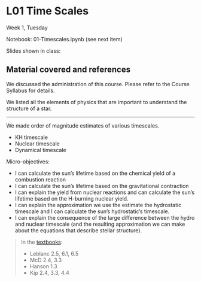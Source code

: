 # L01 Time Scales

Week 1, Tuesday

Notebook: 01-Timescales.ipynb (see next item)

Slides shown in class: [](L01-W1-Tu-timescales.pdf)

## Material covered and references

We discussed the administration of this course.
Please refer to the Course Syllabus for details.

We listed all the elements of physics that are important to understand the structure of a star.

---


We made order of magnitude estimates of various timescales.

* KH timescale
* Nuclear timescale
* Dynamical timescale

Micro-objectives:
- I can calculate the sun’s lifetime based on the chemical yield of a combustion reaction
- I can calculate the sun’s lifetime based on the gravitational contraction
- I can explain the yield from nuclear reactions and can calculate the sun’s lifetime based on the H-burning nuclear yield.
- I can explain the approximation we use the estimate the hydrostatic timescale and I can calculate the sun’s hydrostatic’s timescale.
- I can explain the consequence of the large difference between the hydro and nuclear timescale (and the resulting approximation we can make about the equations that describe stellar structure).


> In the [textbooks](../textbooks.md):
> 
> * Leblanc 2.5, 6.1, 6.5
> * McD 2.4, 3.3
> * Hanson 1.3
> * Kip 2.4, 3.3, 4.4 
